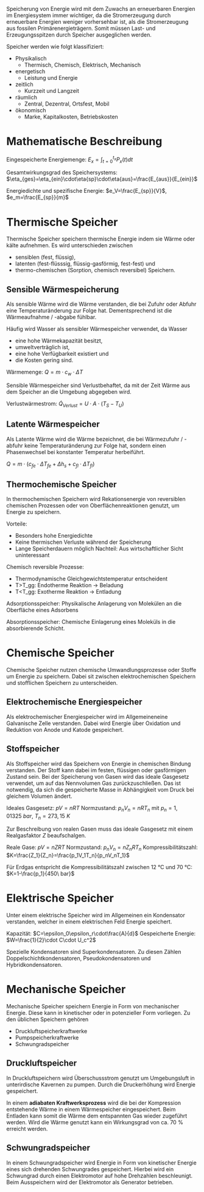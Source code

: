 Speicherung von Energie wird mit dem Zuwachs an erneuerbaren Energien im Energiesystem immer wichtiger, da die Stromerzeugung durch erneuerbare Energien weniger vorhersehbar ist, als die Stromerzeugung aus fossilen Primärenergieträgern. Somit müssen Last- und Erzeugungsspitzen durch  Speicher ausgeglichen werden.

Speicher werden wie folgt klassifiziert:
- Physikalisch
	- Thermisch, Chemisch, Elektrisch, Mechanisch
- energetisch
	- Leistung und Energie
- zeitlich
	- Kurzzeit und Langzeit
- räumlich
	- Zentral, Dezentral, Ortsfest, Mobil
- ökonomisch
	- Marke, Kapitalkosten, Betriebskosten

# Mathematische Beschreibung
Eingespeicherte Energiemenge:
$E_x=\int_{t=0}^{t_x}P_x(t)dt$

Gesamtwirkungsgrad des Speichersystems:
$\eta_{ges}=\eta_{ein}\cdot\eta{sp}\cdot\eta{aus}=\frac{E_{aus}}{E_{ein}}$

Energiedichte und spezifische Energie:
$e_V=\frac{E_{sp}}{V}$, $e_m=\frac{E_{sp}}{m}$

# Thermische Speicher
Thermische Speicher speichern thermische Energie indem sie Wärme oder kälte aufnehmen. Es wird unterschieden zwischen
- sensiblen (fest, flüssig),
- latenten (fest-flüsssig, flüssig-gasförmig, fest-fest) und
- thermo-chemischen (Sorption, chemisch reversibel) Speichern.

## Sensible Wärmespeicherung
Als sensible Wärme wird die Wärme verstanden, die bei Zufuhr oder Abfuhr eine Temperaturänderung zur Folge hat. Dementsprechend ist die Wärmeaufnahme / -abgabe fühlbar.

Häufig wird Wasser als sensibler Wärmespeicher verwendet, da Wasser
- eine hohe Wärmekapazität besitzt,
- umweltverträglich ist,
- eine hohe Verfügbarkeit existiert und
- die Kosten  gering sind.

Wärmemenge: $Q=m\cdot c_w\cdot\Delta T$

Sensible Wärmespeicher sind Verlustbehaftet, da mit der Zeit Wärme aus dem Speicher an die Umgebung abgegeben wird.

Verlustwärmestrom: $\dot{Q}_{Verlust}=U\cdot A\cdot (T_S-T_U)$

## Latente Wärmespeicher
Als Latente Wärme wird die Wärme bezeichnet, die bei Wärmezufuhr / -abfuhr keine Temperaturänderung zur Folge hat, sondern einen Phasenwechsel bei konstanter Temperatur herbeiführt.

$Q=m\cdot (c_{fe}\cdot\Delta T_{fe}+\Delta h_s + c_{fl}\cdot \Delta T_{fl})$

## Thermochemische Speicher
In thermochemischen Speichern wird Rekationsenergie von reversiblen chemischen Prozessen oder von Oberflächenreaktionen genutzt, um Energie zu speichern.

Vorteile:
- Besonders hohe Energiedichte
- Keine thermischen Verluste während der Speicherung
- Lange Speicherdauern möglich
Nachteil: Aus wirtschaftlicher Sicht uninteressant

Chemisch reversible Prozesse:
- Thermodynamische Gleichgewichtstemperatur entscheident
- T>T_gg: Endotherme Reaktion -> Beladung
- T<T_gg: Exotherme Reaktion -> Entladung

Adsorptionsspeicher: Physikalische Anlagerung von Molekülen an die Oberfläche eines Adsorbens

Absorptionsspeicher: Chemische Einlagerung  eines Moleküls in die absorbierende Schicht.

# Chemische Speicher
Chemische Speicher nutzen chemische Umwandlungsprozesse oder Stoffe um Energie zu speichern. Dabei sit zwischen elektrochemischen Speichern und stofflichen Speichern zu unterscheiden.

## Elektrochemische Energiespeicher
Als elektrochemischer Energiespeicher wird im Allgemeineneine Galvanische Zelle verstanden. Dabei wird Energie über Oxidation und Reduktion von Anode und Katode gespeichert.

## Stoffspeicher
Als Stoffspeicher wird das Speichern von Energie in chemischen Bindung verstanden. Der Stoff kann dabei im festen, flüssigen oder gasförmigen Zustand sein. Bei der Speicherung von Gasen wird das ideale Gasgesetz verwendet,  um auf das Nennvolumen Gas zurückzuschließen. Das  ist notwendig, da sich die gespeicherte Masse in Abhängigkeit vom Druck bei gleichem Volumen ändert.

Ideales Gasgesetz: $pV=nRT$
Normzustand: $p_nV_n=nRT_n$ mit $p_n=1,01325 \ bar$, $T_n=273,15 \ K$

Zur Beschreibung von realen Gasen muss das ideale Gasgesetz mit einem Realgasfaktor $Z$ beaufschalgen.

Reale Gase: $pV=nZRT$
Normzustand: $p_nV_n=nZ_nRT_n$
Kompressibilitätszahl: $K=\frac{Z_1}{Z_n}=\frac{p_1V_1T_n}{p_nV_nT_1}$

Für Erdgas entspricht die Kompressibilitätszahl zwischen 12 °C und 70 °C: $K=1-\frac{p_1}{450\ bar}$

# Elektrische Speicher
Unter einem elektrische Speicher wird im Allgemeinen ein Kondensator verstanden, welcher in einem elektrischen Feld Energie speichert.

Kapazität: $C=\epsilon_0\epsilon_r\cdot\frac{A}{d}$
Gespeicherte Energie: $W=\frac{1}{2}\cdot C\cdot  U_c^2$

Spezielle Kondensatoren  sind Superkondensatoren. Zu diesen Zählen Doppelschichtkondensatoren, Pseudokondensatoren und Hybridkondensatoren.

# Mechanische Speicher
Mechanische Speicher speichern Energie in Form von mechanischer Energie. Diese kann in kinetischer oder in potenzieller Form vorliegen. Zu den üblichen Speichern gehören
- Druckluftspeicherkraftwerke
- Pumpspeicherkraftwerke
- Schwungradspeicher

## Druckluftspeicher
In Druckluftspeichern wird Überschussstrom genutzt um Umgebungsluft in  unterirdische Kavernen zu pumpen. Durch die Druckerhöhung wird Energie gespeichert.

In einem **adiabaten Kraftwerksprozess** wird die bei der Kompression entstehende Wärme in einem Wärmespeicher eingespeichert. Beim Entladen kann somit die Wärme dem entspannten Gas wieder zugeführt werden. Wird die Wärme genutzt kann ein Wirkungsgrad von ca. 70 % erreicht  werden.

## Schwungradspeicher
In einem Schwungradspeicher wird Energie in Form von kinetischer Energie eines sich drehenden Schwungrades gespeichert. Hierbei wird ein Schwungrad durch einen Elektromotor auf hohe Drehzahlen beschleunigt. Beim Ausspeichern wird der Elektromotor als Generator betrieben.